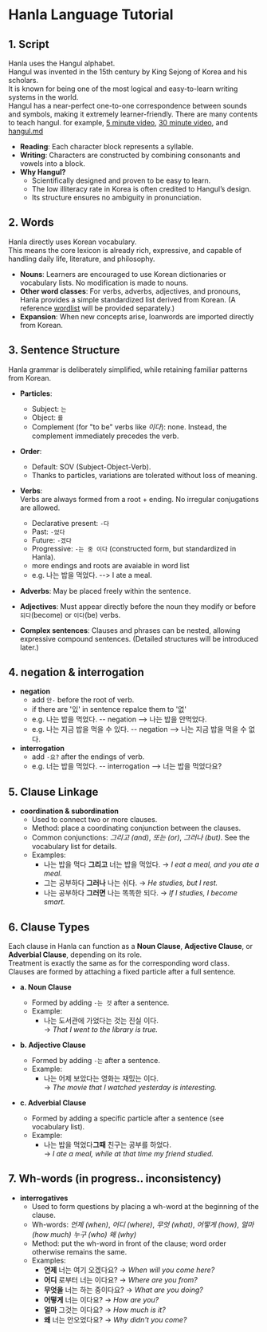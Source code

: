 # Hanla Language Tutorial

## 1. Script

Hanla uses the Hangul alphabet.  
Hangul was invented in the 15th century by King Sejong of Korea and his scholars.  
It is known for being one of the most logical and easy-to-learn writing systems in the world.  
Hangul has a near-perfect one-to-one correspondence between sounds and symbols, making it extremely learner-friendly. 
There are many contents to teach hangul. for example, [5 minute video](https://youtu.be/TE4eplsFSms?si=C5mXJmyDFPbAqIUJ), [30 minute video](https://youtu.be/85qJXvyFrIc?si=DzUqZzVYO5BEocEz), and [hangul.md](hangul.md)

- **Reading**: Each character block represents a syllable.  
- **Writing**: Characters are constructed by combining consonants and vowels into a block.  
- **Why Hangul?**  
  - Scientifically designed and proven to be easy to learn.  
  - The low illiteracy rate in Korea is often credited to Hangul’s design.  
  - Its structure ensures no ambiguity in pronunciation.

## 2. Words

Hanla directly uses Korean vocabulary.  
This means the core lexicon is already rich, expressive, and capable of handling daily life, literature, and philosophy.  

- **Nouns**: Learners are encouraged to use Korean dictionaries or vocabulary lists. No modification is made to nouns.  
- **Other word classes**: For verbs, adverbs, adjectives, and pronouns, Hanla provides a simple standardized list derived from Korean. (A reference [wordlist](word_list.md) will be provided separately.)  
- **Expansion**: When new concepts arise, loanwords are imported directly from Korean.

## 3. Sentence Structure

Hanla grammar is deliberately simplified, while retaining familiar patterns from Korean.  

- **Particles**:  
  - Subject: `는`  
  - Object: `를`  
  - Complement (for "to be" verbs like *이다*): none. Instead, the complement immediately precedes the verb.  

- **Order**:  
  - Default: SOV (Subject-Object-Verb).  
  - Thanks to particles, variations are tolerated without loss of meaning.  

- **Verbs**:  
  Verbs are always formed from a root + ending. No irregular conjugations are allowed.  
  - Declarative present: `-다`  
  - Past: `-었다`  
  - Future: `-겠다`  
  - Progressive: `-는 중 이다` (constructed form, but standardized in Hanla).
  - more endings and roots are avaiable in word list
  - e.g. 나는 밥을 먹었다. --> I ate a meal. 

- **Adverbs**: May be placed freely within the sentence.
  
- **Adjectives**: Must appear directly before the noun they modify or before `되다`(become) or `이다`(be) verbs.

- **Complex sentences**: Clauses and phrases can be nested, allowing expressive compound sentences. (Detailed structures will be introduced later.)

## 4. negation & interrogation

- **negation**
  - add `안-` before the root of verb.
  - if there are '있' in sentence repalce them to '없'
  - e.g. 나는 밥을 먹었다. -- negation --> 나는 밥을 안먹었다.
  - e.g. 나는 지금 밥을 먹을 수 있다. -- negation --> 나는 지금 밥을 먹을 수 없다.
- **interrogation**
  - add `-요?` after the endings of verb.
  - e.g. 너는 밥을 먹었다. -- interrogation --> 너는 밥을 먹었다요?
 
## 5. Clause Linkage

- **coordination & subordination**
  - Used to connect two or more clauses. 
  - Method: place a coordinating conjunction between the clauses.  
  - Common conjunctions: *그리고 (and)*, *또는 (or)*, *그러나 (but)*. See the vocabulary list for details.  
  - Examples:  
    - 나는 밥을 먹다 **그리고** 너는 밥을 먹었다. → *I eat a meal, and you ate a meal.*  
    - 그는 공부하다 **그러나** 나는 쉬다. → *He studies, but I rest.*
    - 나는 공부하다 **그러면** 나는 똑똑한 되다. → *If I studies, I become smart.*

## 6. Clause Types

Each clause in Hanla can function as a **Noun Clause**, **Adjective Clause**, or **Adverbial Clause**, depending on its role.  
Treatment is exactly the same as for the corresponding word class.  
Clauses are formed by attaching a fixed particle after a full sentence.

- **a. Noun Clause**  
  - Formed by adding `-는 것` after a sentence.  
  - Example:  
    - 나는 도서관에 가었다는 것는 진실 이다.  
      → *That I went to the library is true.*  

- **b. Adjective Clause**  
  - Formed by adding `-는` after a sentence.  
  - Example:  
    - 나는 어제 보았다는 영화는 재밌는 이다.  
      → *The movie that I watched yesterday is interesting.*  

- **c. Adverbial Clause**  
  - Formed by adding a specific particle after a sentence (see vocabulary list).  
  - Example:  
    - 나는 밥을 먹었다**그때** 친구는 공부를 하었다.  
      → *I ate a meal, while at that time my friend studied.*

## 7. Wh-words (in progress.. inconsistency)

- **interrogatives**
  - Used to form questions by placing a wh-word at the beginning of the clause.  
  - Wh-words: *언제 (when)*, *어디 (where)*, *무엇 (what)*, *어떻게 (how)*, *얼마 (how much)* *누구 (who)* *왜 (why)*
  - Method: put the wh-word in front of the clause; word order otherwise remains the same.  
  - Examples:  
    - **언제** 너는 여기 오겠다요? → *When will you come here?*  
    - **어디** 로부터 너는 이다요? → *Where are you from?*  
    - **무엇을** 너는 하는 중이다요? → *What are you doing?*  
    - **어떻게** 너는 이다요? → *How are you?*  
    - **얼마** 그것는 이다요? → *How much is it?*  
    - **왜** 너는 안오었다요? → *Why didn't you come?*
